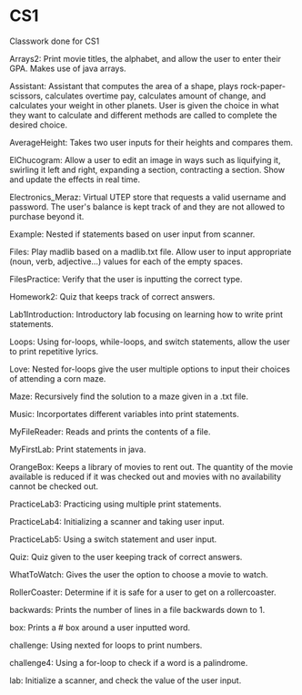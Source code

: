 # CS1
Classwork done for CS1

Arrays2: Print movie titles, the alphabet, and allow the user to enter their GPA. Makes use of java arrays.

Assistant: Assistant that computes the area of a shape, plays rock-paper-scissors, calculates overtime pay, calculates amount of change, and calculates your weight in other planets. User is given the choice in what they want to calculate and different methods are called to complete the desired choice.

AverageHeight: Takes two user inputs for their heights and compares them.

ElChucogram: Allow a user to edit an image in ways such as liquifying it, swirling it left and right, expanding a section, contracting a section. Show and update the effects in real time.

Electronics_Meraz: Virtual UTEP store that requests a valid username and password. The user's balance is kept track of and they are not allowed to purchase beyond it.

Example: Nested if statements based on user input from scanner.

Files: Play madlib based on a madlib.txt file. Allow user to input appropriate (noun, verb, adjective...) values for each of the empty spaces. 

FilesPractice: Verify that the user is inputting the correct type.

Homework2: Quiz that keeps track of correct answers.

Lab1Introduction: Introductory lab focusing on learning how to write print statements.

Loops: Using for-loops, while-loops, and switch statements, allow the user to print repetitive lyrics.

Love: Nested for-loops give the user multiple options to input their choices of attending a corn maze.

Maze: Recursively find the solution to a maze given in a .txt file.

Music: Incorportates different variables into print statements.

MyFileReader: Reads and prints the contents of a file.

MyFirstLab: Print statements in java.

OrangeBox: Keeps a library of movies to rent out. The quantity of the movie available is reduced if it was checked out and movies with no availability cannot be checked out.

PracticeLab3: Practicing using multiple print statements.

PracticeLab4: Initializing a scanner and taking user input.

PracticeLab5: Using a switch statement and user input.

Quiz: Quiz given to the user keeping track of correct answers.

WhatToWatch: Gives the user the option to choose a movie to watch.

RollerCoaster: Determine if it is safe for a user to get on a rollercoaster.

backwards: Prints the number of lines in a file backwards down to 1.

box: Prints a # box around a user inputted word.

challenge: Using nexted for loops to print numbers.

challenge4: Using a for-loop to check if a word is a palindrome.

lab: Initialize a scanner, and check the value of the user input.
